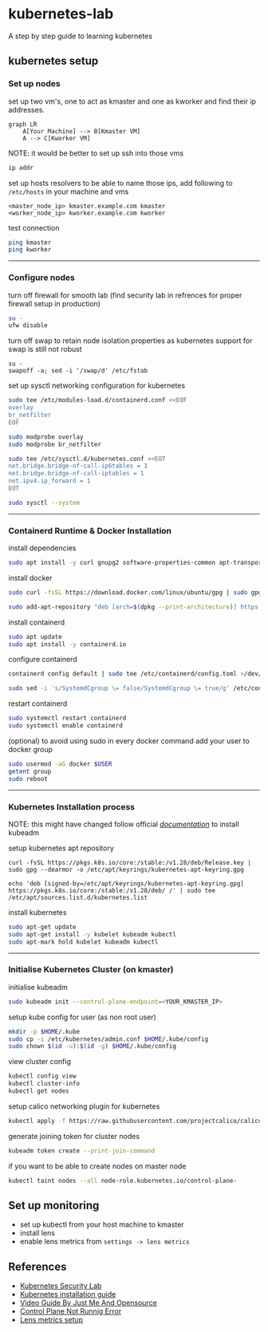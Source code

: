# kubernetes-lab
A step by step guide to learning kubernetes

## kubernetes setup

### Set up nodes

set up two vm's, one to act as kmaster and one as kworker and find their ip addresses. 
```mermaid
graph LR
    A[Your Machine] --> B[Kmaster VM]
    A --> C[Kworker VM]
```

NOTE: it would be better to set up ssh into those vms
```sh
ip addr
```

set up hosts resolvers to be able to name those ips, add following to `/etc/hosts` in your machine and vms
```
<master_node_ip> kmaster.example.com kmaster
<worker_node_ip> kworker.example.com kworker
```

test connection 
```sh
ping kmaster
ping kworker
```

---

### Configure nodes

turn off firewall for smooth lab (find security lab in refrences for proper firewall setup in production)
```sh
su -
ufw disable
```
turn off swap to retain node isolation properties as kubernetes support for swap is still not robust
```
su -
swapoff -a; sed -i '/swap/d' /etc/fstab
```
set up sysctl networking configuration for kubernetes
```sh
sudo tee /etc/modules-load.d/containerd.conf <<EOF
overlay
br_netfilter
EOF
```
```sh
sudo modprobe overlay
sudo modprobe br_netfilter
```
```sh
sudo tee /etc/sysctl.d/kubernetes.conf <<EOT
net.bridge.bridge-nf-call-ip6tables = 1
net.bridge.bridge-nf-call-iptables = 1
net.ipv4.ip_forward = 1
EOT
```
```sh
sudo sysctl --system
```

---

### Containerd Runtime & Docker Installation

install dependencies
```sh
sudo apt install -y curl gnupg2 software-properties-common apt-transport-https ca-certificates
```

install docker
```sh
sudo curl -fsSL https://download.docker.com/linux/ubuntu/gpg | sudo gpg --dearmour -o /etc/apt/trusted.gpg.d/docker.gpg
```
```sh
sudo add-apt-repository "deb [arch=$(dpkg --print-architecture)] https://download.docker.com/linux/ubuntu $(lsb_release -cs) stable"
```

install containerd
```sh
sudo apt update
sudo apt install -y containerd.io
```

configure containerd
```sh
containerd config default | sudo tee /etc/containerd/config.toml >/dev/null 2>&1
```
```sh
sudo sed -i 's/SystemdCgroup \= false/SystemdCgroup \= true/g' /etc/containerd/config.toml
```
restart containerd
```sh
sudo systemctl restart containerd
sudo systemctl enable containerd
```

(optional) to avoid using sudo in every docker command add your user to docker group
```sh
sudo usermod -aG docker $USER
getent group
sudo reboot
```

---

### Kubernetes Installation process

NOTE: this might have changed follow official [_documentation_](https://kubernetes.io/docs/setup/production-environment/tools/kubeadm/install-kubeadm/) to install kubeadm

setup kubernetes apt repository
```
curl -fsSL https://pkgs.k8s.io/core:/stable:/v1.28/deb/Release.key | sudo gpg --dearmor -o /etc/apt/keyrings/kubernetes-apt-keyring.gpg
```
```
echo 'deb [signed-by=/etc/apt/keyrings/kubernetes-apt-keyring.gpg] https://pkgs.k8s.io/core:/stable:/v1.28/deb/ /' | sudo tee /etc/apt/sources.list.d/kubernetes.list
```
install kubernetes
```sh
sudo apt-get update
sudo apt-get install -y kubelet kubeadm kubectl
sudo apt-mark hold kubelet kubeadm kubectl
```

---

### Initialise Kubernetes Cluster (on kmaster)

initialise kubeadm
```sh
sudo kubeadm init --control-plane-endpoint=<YOUR_KMASTER_IP>
```

setup kube config for user (as non root user)
```sh
mkdir -p $HOME/.kube
sudo cp -i /etc/kubernetes/admin.conf $HOME/.kube/config
sudo chown $(id -u):$(id -g) $HOME/.kube/config
```

view cluster config
```sh
kubectl config view
kubectl cluster-info
kubectl get nodes
```

setup calico networking plugin for kubernetes
```sh
kubectl apply -f https://raw.githubusercontent.com/projectcalico/calico/v3.26.0/manifests/calico.yaml
```

generate joining token for cluster nodes
```sh
kubeadm token create --print-join-command
```

if you want to be able to create nodes on master node
```sh
kubectl taint nodes --all node-role.kubernetes.io/control-plane-
```

## Set up monitoring

- set up kubectl from your host machine to kmaster
- install lens
- enable lens metrics from `settings -> lens metrics`


## References
- [Kubernetes Security Lab](https://devopstales.github.io/kubernetes/k8s-security/#use-firewalld)
- [Kubernetes installation guide](https://www.linuxtechi.com/install-kubernetes-on-ubuntu-22-04/?unapproved=53072&moderation-hash=e2092ea8dd88b10870083b1ae3784777#comment-53072)
- [Video Guide By Just Me And Opensource](https://www.youtube.com/watch?v=Araf8JYQn3w&list=PL34sAs7_26wNBRWM6BDhnonoA5FMERax0)
- [Control Plane Not Runnig Error](https://k21academy.com/docker-kubernetes/container-runtime-is-not-running/#:~:text=This%20is%20a%20common%20issue,toml%20file.)
- [Lens metrics setup](https://docs.k8slens.dev/cluster/cluster-metrics/)